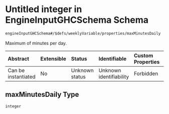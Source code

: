 # Untitled integer in EngineInputGHCSchema Schema

```txt
engineInputGHCSchema#/$defs/weeklyVariable/properties/maxMinutesDaily
```

Maximum of minutes per day.

| Abstract            | Extensible | Status         | Identifiable            | Custom Properties | Additional Properties | Access Restrictions | Defined In                                                        |
| :------------------ | :--------- | :------------- | :---------------------- | :---------------- | :-------------------- | :------------------ | :---------------------------------------------------------------- |
| Can be instantiated | No         | Unknown status | Unknown identifiability | Forbidden         | Allowed               | none                | [ghc.schema.json*](../out/ghc.schema.json "open original schema") |

## maxMinutesDaily Type

`integer`
